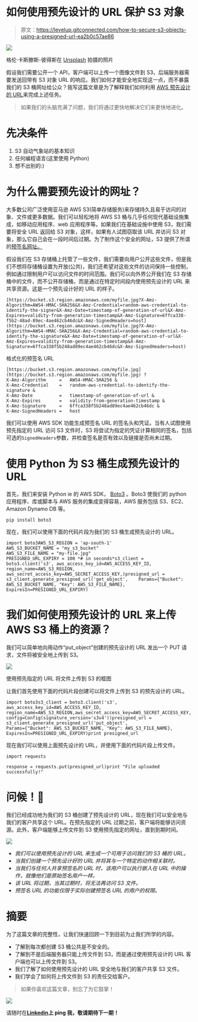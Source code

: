 # 如何使用预先设计的 URL 保护 S3 对象

> 原文：<https://levelup.gitconnected.com/how-to-secure-s3-objects-using-a-presigned-url-ea2b0c57ae86>

![](img/5841d4adbccbb78695847576eb39ad70.png)

格伦·卡斯滕斯-彼得斯在 [Unsplash](https://unsplash.com/) 拍摄的照片

假设我们需要公开一个 API，客户端可以上传一个图像文件到 S3，后端服务器需要发送回带有 S3 对象 URL 的响应。我们如何才能安全地实现这一点，而不暴露我们的 S3 桶网址给公众？我写这篇文章是为了解释我们如何利用 [AWS 预先设计的 URL](https://docs.aws.amazon.com/AmazonS3/latest/userguide/ShareObjectPreSignedURL.html)来完成上述任务。

> 如果我们的头脑充满了问题，我们将通过更快地解决它们来更快地进化。

# 先决条件

1.  S3 自动气象站的基本知识
2.  任何编程语言(这里使用 Python)
3.  想不出别的:)

# 为什么需要预先设计的网址？

大多数公司广泛使用亚马逊 AWS S3(简单存储服务)来存储持久且易于访问的对象、文件或更多数据。我们可以轻松地将 AWS S3 桶与几乎任何现代基础设施集成，如移动应用程序、web 应用程序等。如果我们在基础设施中使用 S3，我们需要将安全 URL 返回给 S3 对象，这样，如果有人试图窃取该 URL 并访问 S3 对象，那么它自己会在一段时间后过期。为了制作这个安全的网址，S3 提供了所谓的[预签名网址。](https://docs.aws.amazon.com/AmazonS3/latest/userguide/ShareObjectPreSignedURL.html)

假设我们在 S3 存储桶上托管了一些文件，我们需要向用户公开这些文件，但是我们不想将存储桶设置为开放(公共)，我们还希望对这些文件的访问保持一些控制，例如通过限制用户可以访问文件的时间范围。我们可以向外界公开我们在 S3 存储桶中的文件，而不公开存储桶，而是通过在特定时间段内使用预先设计的 URL 来共享资源。这是一个预先设计好的 URL 的样子。

```
[https://bucket.s3.region.amazonaws.com/myfile.jpg?X-Amz-Algorithm=AWS4-HMAC-SHA256&X-Amz-Credential=random-aws-credential-to-identify-the-signer&X-Amz-Date=timestamp-of-generation-of-url&X-Amz-Expires=validity-from-generation-timestamp&X-Amz-Signature=6ffca338-f5b2-48ad-89ec-4ae462cb46dc&X-Amz-SignedHeaders=host](https://bucket.s3.region.amazonaws.com/myfile.jpg?X-Amz-Algorithm=AWS4-HMAC-SHA256&X-Amz-Credential=random-aws-credential-to-identify-the-signature&X-Amz-Date=timestamp-of-generation-of-url&X-Amz-Expires=validity-from-generation-timestamp&X-Amz-Signature=6ffca338f5b248ad89ec4ae462cb46dc&X-Amz-SignedHeaders=host)
```

格式化的预签名 URL

```
[https://bucket.s3.region.amazonaws.com/myfile.jpg](https://bucket.s3.region.amazonaws.com/myfile.jpg) ?
X-Amz-Algorithm     =   AWS4-HMAC-SHA256 &
X-Amz-Credential    =   random-aws-credential-to-identify-the-signature &
X-Amz-Date          =   timestamp-of-generation-of-url &
X-Amz-Expires       =   validity-from-generation-timestamp &
X-Amz-Signature     =   6ffca338f5b248ad89ec4ae462cb46dc &
X-Amz-SignedHeaders =   host
```

我们可以使用 AWS SDK 功能生成预签名 URL 的签名头和凭证。当有人试图使用预先指定的 URL 访问 S3 文件时，S3 将尝试为指定的凭证计算相同的签名，包括可选的`SignedHeaders`参数，并检查签名是否有效以及链接是否尚未过期。

# 使用 Python 为 S3 桶生成预先设计的 URL

首先，我们来安装 Python ie 的 AWS SDK， [Boto3](https://aws.amazon.com/sdk-for-python/) 。Boto3 使我们的 python 应用程序、库或脚本与 AWS 服务的集成变得容易，AWS 服务包括 S3、EC2、Amazon Dynamo DB 等。

```
pip install boto3
```

现在，我们可以使用下面的代码片段为我们的 S3 桶生成预先设计的 URL。

```
import boto3AWS_S3_REGION = 'ap-south-1'
AWS_S3_BUCKET_NAME = "my_s3_bucket"
AWS_S3_FILE_NAME = "my-file.jpg"
PRESIGNED_URL_EXPIRY = 100 *# in seconds*s3_client = boto3.client('s3', aws_access_key_id=AWS_ACCESS_KEY_ID, region_name=AWS_S3_REGION, aws_secret_access_key=AWS_SECRET_ACCESS_KEY,)presigned_url = s3_client.generate_presigned_url('get_object',    Params={"Bucket": AWS_S3_BUCKET_NAME, "Key": AWS_S3_FILE_NAME}, ExpiresIn=PRESIGNED_URL_EXPIRY) 
```

# 我们如何使用预先设计的 URL 来上传 AWS S3 桶上的资源？

我们可以简单地向用动作“put_object”创建的预先设计的 URL 发出一个 PUT 请求，文件将被安全地上传到 S3。

![](img/567e8a681e92af74e88c2434223f67d0.png)

使用预先指定的 URL 将文件上传到 S3 的框图

让我们首先使用下面的代码片段创建可以将文件上传到 S3 的预先设计的 URL。

```
import boto3s3_client = boto3.client('s3', aws_access_key_id=AWS_ACCESS_KEY_ID, region_name=AWS_S3_REGION,aws_secret_access_key=AWS_SECRET_ACCESS_KEY, config=Config(signature_version='s3v4'))presigned_url = s3_client.generate_presigned_url('put_object',
Params={"Bucket": AWS_S3_BUCKET_NAME, "Key": AWS_S3_FILE_NAME},
ExpiresIn=PRESIGNED_URL_EXPIRY)print presigned_url
```

现在我们可以使用上面预先设计的 URL，并使用下面的代码片段上传文件。

```
import requests

response = requests.put(presigned_url)print "File uploaded successfully!" 
```

# 问候！🙂

我们已经成功地为我们的 S3 桶创建了预先设计的 URL，现在我们可以安全地与我们的客户共享这个 URL。在预先指定的 URL 过期之前，客户端将能够访问资源。此外，客户端能够上传文件到 S3 使用预先指定的网址，直到到期时间。

![](img/061bdb2d73a86604f4ece5ad69d9cd80.png)

*   *我们可以使用预先设计的 URL 来生成一个可用于访问我们的 S3 桶的 URL。*
*   *当我们创建一个预先设计好的 URL 并将其与一个特定的动作相关联时。*
*   *当我们与任何人共享预签名的 URL 时，该用户可以执行嵌入在 URL 中的操作，就像他们是原始签名用户一样。*
*   *该 URL 将过期，当其过期时，将无法再访问 S3 文件。*
*   *预签名 URL 的功能仅限于实际创建预签名 URL 的用户的权限。*

# 摘要

为了这篇文章的完整性，让我们快速回顾一下到目前为止我们所学的内容。

*   了解到每次都创建 S3 桶公共是不安全的。
*   了解到不是后端服务器只能上传文件到 S3，而是通过使用预先设计的 URL 客户端也可以上传文件到 S3。
*   我们了解了如何使用预先设计的 URL 安全地与我们的客户共享 S3 文件。
*   我们学会了如何将上传文件到 S3 的责任交给客户。

> 如果你喜欢这篇文章，别忘了为它鼓掌！

![](img/9bedeee671ad5a4b10258bb6404a965d.png)

请随时在[**Linkedin**](https://www.linkedin.com/in/shubham-kaushik-temp/)**上 ping 我，敬请期待下一期！**